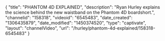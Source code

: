 {
    "title": "PHANTOM 4D EXPLAINED",
    "description": "Ryan Hurley explains the science behind the new waistband on the Phantom 4D boardshort.",
    "channelid": "158318",
    "videoid": "6545483",
    "date_created": "1306435879",
    "date_modified": "1450374520",
    "type": "captivate",
    "layout": "channelVideo",
    "url": "\/hurley\/phantom-4d-explained\/158318-6545483"
}
